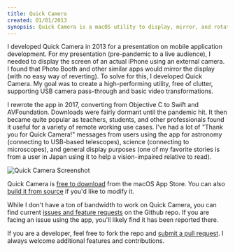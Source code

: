 ```yaml
---
title: Quick Camera
created: 01/01/2013
synopsis: Quick Camera is a macOS utility to display, mirror, and rotate the output from any supported USB web camera. You can use Quick Camera for video conferences or presentations where you need to show an external device to your audience.
---
```

I developed Quick Camera in 2013 for a presentation on mobile application development. For my presentation (pre-pandemic to a live audience), I needed to display the screen of an actual iPhone using an external camera. I found that Photo Booth and other similar apps would mirror the display (with no easy way of reverting). To solve for this, I developed Quick Camera. My goal was to create a high-performing utility, free of clutter, supporting USB camera pass-through and basic video transformations.

I rewrote the app in 2017, converting from Objective C to Swift and AVFoundation. Downloads were fairly dormant until the pandemic hit. It then became quite popular as teachers, students, and other professionals found it useful for a variety of remote working use cases. I've had a lot of "Thank you for Quick Camera!" messages from users using the app for astronomy (connecting to USB-based telescopes), science (connecting to microscopes), and general display purposes (one of my favorite stories is from a user in Japan using it to help a vision-impaired relative to read).

![Quick Camera Screenshot](/images/quick-camera-screenshot.png)

Quick Camera is [free to download](https://apps.apple.com/us/app/quick-camera/id598853070?mt=12) from the macOS App Store. You can also [build it from source](https://github.com/simonguest/quick-camera) if you'd like to modify it.

While I don't have a ton of bandwidth to work on Quick Camera, you can find current [issues and feature requests](https://github.com/simonguest/quick-camera/issues) on the Github repo. If you are facing an issue using the app, you'll likely find it has been reported there.

If you are a developer, feel free to fork the repo and [submit a pull request](https://github.com/simonguest/quick-camera/pulls). I always welcome additional features and contributions.